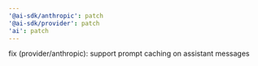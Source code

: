 ```yaml
---
'@ai-sdk/anthropic': patch
'@ai-sdk/provider': patch
'ai': patch
---
```


fix (provider/anthropic): support prompt caching on assistant messages
